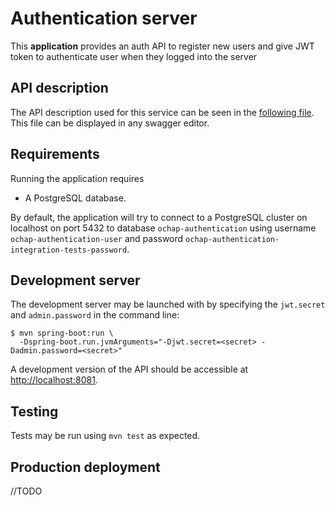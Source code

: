 # Authentication server

This **application** provides an auth API to register new users and give JWT token to authenticate user when they logged
into the server


## API description

The API description used for this service can be seen in the [following file](./AuthServerSwagger.json).
This file can be displayed in any swagger editor.

## Requirements

Running the application requires

- A PostgreSQL database.

By default, the application will try to connect to a PostgreSQL cluster on
localhost on port 5432 to database `ochap-authentication` using username
`ochap-authentication-user` and password `ochap-authentication-integration-tests-password`.

## Development server

The development server may be launched with by specifying the
`jwt.secret` and `admin.password` in the command line:

```console
$ mvn spring-boot:run \
  -Dspring-boot.run.jvmArguments="-Djwt.secret=<secret> -Dadmin.password=<secret>"
```

A development version of the API should be accessible at
<http://localhost:8081>.


## Testing

Tests may be run using `mvn test` as expected.

## Production deployment

//TODO


